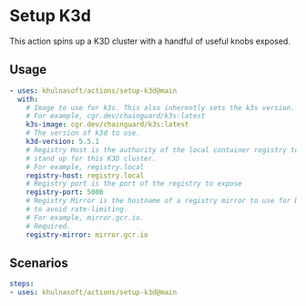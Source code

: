 # Setup K3d

This action spins up a K3D cluster with a handful of useful knobs exposed.

## Usage

```yaml
- uses: khulnasoft/actions/setup-k3d@main
  with:
    # Image to use for k3s. This also inherently sets the k3s version.
    # For example, cgr.dev/chainguard/k3s:latest
    k3s-image: cgr.dev/chainguard/k3s:latest
    # The version of k3d to use.
    k3d-version: 5.5.1
    # Registry Host is the authority of the local container registry to
    # stand up for this K3D cluster.
    # For example, registry.local
    registry-host: registry.local
    # Registry port is the port of the registry to expose
    registry-port: 5000
    # Registry Mirror is the hostname of a registry mirror to use for DockerHub
    # to avoid rate-limiting.
    # For example, mirror.gcr.io.
    # Required.
    registry-mirror: mirror.gcr.io
```

## Scenarios

```yaml
steps:
- uses: khulnasoft/actions/setup-k3d@main
```
